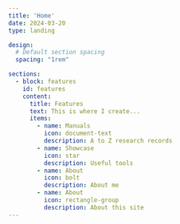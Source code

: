 ```yaml
---
title: 'Home'
date: 2024-03-20
type: landing

design:
  # Default section spacing
  spacing: "1rem"

sections:
  - block: features
    id: features
    content:
      title: Features
      text: This is where I create...
      items:
        - name: Manuals
          icon: document-text
          description: A to Z research records
        - name: Showcase
          icon: star
          description: Useful tools
        - name: About
          icon: bolt
          description: About me
        - name: About
          icon: rectangle-group
          description: About this site
---
```

